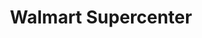 ---
title: "Walmart Supercenter"
url: /columbus/walmart-supercenter-victory-drive/
shop: supermarket
---